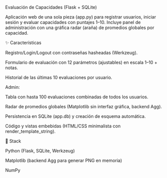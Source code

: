 Evaluación de Capacidades (Flask + SQLite)

Aplicación web de una sola pieza (app.py) para registrar usuarios, iniciar sesión y evaluar capacidades con puntajes 1–10.
Incluye panel de administración con una gráfica radar (araña) de promedios globales por capacidad.

✨ Características

Registro/Login/Logout con contraseñas hasheadas (Werkzeug).

Formulario de evaluación con 12 parámetros (ajustables) en escala 1–10 + notas.

Historial de las últimas 10 evaluaciones por usuario.

Admin:

Tabla con hasta 100 evaluaciones combinadas de todos los usuarios.

Radar de promedios globales (Matplotlib sin interfaz gráfica, backend Agg).

Persistencia en SQLite (app.db) y creación de esquema automática.

Código y vistas embebidas (HTML/CSS minimalista con render_template_string).

🧱 Stack

Python (Flask, SQLite, Werkzeug)

Matplotlib (backend Agg para generar PNG en memoria)

NumPy